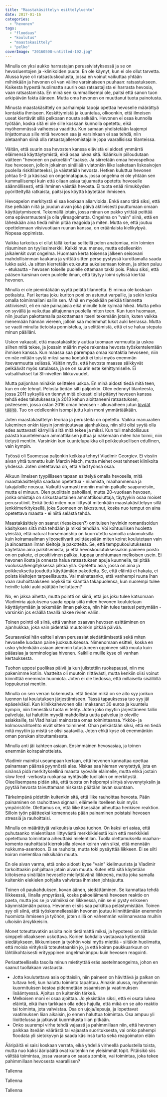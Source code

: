 ```yaml
---
title: "Maastakäsittelyn esittelyluento"
date: 2017-01-16
categories: 
  - "hevonen"
tags: 
  - "floodaus"
  - "koulutus"
  - "maastakasittely"
  - "pelko"
coverImage: "20160508-untitled-192.jpg"
---
```


Minulla on yksi aukko harrastajan perussivistyksessä ja se on hevosluentojen ja -klinikoiden puute. En ole käynyt, kun ei ole ollut tarvetta. Alussa kyse oli ratsastuskoulusta, jossa en voinut vaikuttaa yhtään mihinkään ja hevonen oli van väline varsinaiseen puuhaan: ratsastukseen. Kaikesta hypestä huolimatta suurin osa ratsastajista ei harrasta hevosia, vaan ratsastamista. En minä sen kummallisempi ole, paitsi että sanon tuon arkipäivän fakta ääneen. Mutta oma hevonen on muuttanut tuota painotusta.

<!--more-->

Minusta maastakäsittely on parhaimpia tapoja opettaa hevoselle määrättyä kontaktia ihmiseen. Keskittymistä ja kuuntelua, olkoonkin, että ilmeisen useat kiertävät sillä pelkoaan nousta selkään. Hevonen ei osaa kunnolla työtään, koska sitä ei ole sille koskaan kunnolla opetettu, eikä myöhemmässä vaiheessa vaadittu. Kun samaan yhdistetään laajempi linjattomuus sille mitä hevonen saa ja varsinkaan ei saa tehdä, niin aletaanhan siinä olla ratsastajalle/omistajalle jopa vaarallisissa tilanteissa.

Väitän, että suurin osa hevosten kanssa elävistä ei aidosti ymmärrä eläimensä käyttäytymistä, eikä osaa lukea sitä. Ikäänkuin piiloudutaan väitteen "hevonen on pakoeläin" taakse. Ja siirretään omaa hevospelkoa itse hevoseen, jolloin jokainen sinällään viatonkin liike lasketaan liskoaivojen puolella riskitilanteeksi, ja väistetään hevosta. Hetken kuluttua hevonen johtaa 5-0 ja käsissä on ongelmatapaus. jossa ongelma ei ole yhtään sen kummallisempi kuin että ollaan asiaa tajuamatta opetettu hevoselle säännöllisesti, että ihminen väistää hevosta. Ei tuota enää riimuköyden pyöritteltyllä ratkaista, paitsi jos köyttä käytetään ihmiseen.

Hevospelon merkitystä ei saa koskaan aliarvioida. Enkä sano tätä siksi, että itse pelkään niitä ja joudun aivan joka päivä aktiivisesti puuttumaan omaan käyttäytymiseeni. Tekemällä jotain, jossa minun on pakko yrittää peittää oma epävarmuuteni ja olla ylireagoimatta. Ongelma on "vain" siinä, että en läheskään aina tiedä mihin pitää reagoida ja miten. Mutta se, että joutuu opettelemaan viisivuotiaan ruunan kanssa, on eräänlaista kielikylpyä. Nopeaa oppimista.

Vaikka tarkoitus ei ollut tällä kertaa selitellä pelon anatomiaa, niin loimien riisuminen on tyyliesimerkki. Kaikki muu menee, mutta edelleenkin jalkalenkit ovat ongelma. Huomaan kerta toisensa jälkeen seisovani mahdollisimman kaukana ja yrittää sitten perse pystyssä kurottamalla saada lukko auki. Ja sitten kierretään etukautta aukaisemaan toinen, ja sitten paluu - etukautta - hevosen toiselle puolelle ottamaan takki pois. Paluu siksi, että pääsen karsinan oven puolelle ilman, että täytyy loimi sylissä kiertää hevonen.

Minulla ei ole pienintäkään syytä pelätä tilannetta. Ei minua ole koskaan potkaistu. Pari kertaa joku kuriton poni on astunut varpaille, ja sekin koska omalla toiminnallani sallin sen. Minä en myöskään pelkää tilannetta aktiivisesti, eli en näe painajaisia eikä minulle tule kylmää hikeä. Mutta pelko on syvällä ja vaikuttaa alitajunnan puolella miten teen. Kun tuon huomaan, niin joudun pakottamalla pakottamaan itseni tekemään jotain, kuten vaikka menemään hännän viereen, jolloin saa molemmat lukot auki kerrassa. Mutta se vaatii minulta tietoista ponnistelua, ja selittämistä, että ei se halua stepata minun päälläni.

Uskon vakaasti, että maastakäsittely auttaa tuomaan varmuutta ja uskoa siihen mitä tekee, ja jossain määrin myös rakentaa hevosta työskentelemään ihmisen kanssa. Kun maassa saa parempaa omaa kontaktia hevoseen, niin en näe mitään syytä miksi sama kontakti ei toisi myös enemmän itsevarmuutta selässä. Väitän myös, että hevosta maassa säikkyvät pelkäävät myös satulassa, ja se on suurin este kehittymiselle. Ei vatsalihakset tai SI-nivelten liikkuvuudet.

Mutta paljonhan minäkin selittelen uskoa. En minä aidosti tiedä mitä teen, kun en ole tehnyt. Pelosta tiedän silti paljonkin. Olen edennyt tilanteesta, jossa 2011 syksyllä en tiennyt mitä oikeasti olisi pitänyt hevosen kanssa tehdä edes talutuksessa ja 2013 kehun aloittaneeni ratsastuksen, pisteeseen, jossa ostan 2016 oman hevosen - alkuvaiheen jutun [löydät täältä](http://jagster.eksis.one/aikuinen-mies-ratsailla/). Tuo on edelleenkin isompi juttu kuin moni ymmärtääkään.

Joten maastakäsittelyn teoriaa ja perusteita on opeteltu. Vaikka manuaalien lukeminen onkin täysin jonninjoutavaa ajanhukkaa, niin silti olisi syytä olla edes auttavasti kärryillä siitä mitä tekee ja miksi. Kun tuli mahdollisuus päästä kuuntelemaan ammattilaisen juttua ja näkemään miten hän toimii, niin tietysti mentiin. Varsinkin kun kuuntelupaikka oli poikkeuksellisen edullinen, vain kympin.

Työssä oli Suomessa paljonkin keikkaa tehnyt Vladimir Georgiev. Ei vissiin aivan yhtä tunnettu kuin Marcin Mach, mutta miehet ovat tehneet klinikoita yhdessä. Joten oletettavaa on, että Vlad työnsä osaa.

Alkuun ilmeisen tyypilliseen tapaan esittelyä omalla hevosella, mitä maastakäsittelyllä saadaan opetettua - niiamista, maahanmenoa ja takajaloille nousua. Vaikutti varmasti moniin muihin paikalle saapuneisiin, mutta ei minuun. Olen puolittain pahoillani, mutta 20-vuotiaan hevosen, jonka omistaja on sirkustaustainen ammattikouluttaja, täytyykin osaa moiset perusrutiinit. Enkä tiedä miten nuo liittyvät mitenkään maastakäsittelyyn sillä jenkkimerkityksellä, joka Suomeen on iskostunut, koska nuo temput on aina opetettava maasta - ei niitä selästä tehdä.

Maastakäsittely on saanut (riesakseen?) omituisen hyvinkin romantisoidun käsityksen siitä mitä tehdään ja miksi tehdään. Voi kohtuullisen huoletta yleistää, että natural horsemanship on kuorrutettu samoilla uskomuksilla kuin koiramaailman yliposetiivarit selittäessään miten koirat koulutetaan vain ja ainoastaan ilman kieltoja ja pakotteita. Se, että temppukoulutuksessa käytetään aina palkitsemista, ja että hevoskoulutuksessakin paineen poisto on on pakote, ei positiivinen palkka, tuppaa unohtumaan melkoisen usein. Ei hevonen ilosta ja onnesta halua ratsastuksen apuja kuunnella, tai pitää vuolussa/kengityksessä jalkaa yllä. Opetettu asia, jossa on aina ja poikkeuksetta jouduttu käyttämään pakotteita. Se, että eläintä ei hakata, ei poista kieltojen tarpeellisuutta. Vai meinataanko, että vanhempi ruuna ihan vaan rauhoittaakseen nöykkii tai kääntää takapuolensa, kun nuorempi tulee heinille takki auki päätään heiluttaen?

No, en jaksa aihetta, mutta pointti on siinä, että jos joku tulee katsomaan Vladimiria ajatuksena saada oppia siitä miten hevonen koulutetaan käyttäytymään ja tekemään ilman pakkoa, niin hän tulee taatusi pettymään - varsinkin jos eräällä tavallä näkee rivien väliin.

Toinen pointti oli siinä, että vanhan osaavan hevosen esittäminen on ajanhukkaa, joka vain pidentää muutoinkin pitkää päivää.

Seuraavaksi hän esitteli aivan perusasiat siedättämisestä sekä miten hevoselle luodaan paine juoksutuksessa. Nimenomaan esitteli, koska en usko yhdenkään asiaan aiemmin tutustuneen oppineen siitä muuta kuin pääasiaa ja terminologiaa hivenen. Kaikille muille kyse oli vanhan kertauksesta.

Tuohon upposi puolikas päivä ja kun julistettiin ruokapaussi, niin me pakenimme kotiin. Vaatteita oli muutoin riittävästi, mutta kenkiin olisi voinut kiinnittää enemmän huomiota. Joten ei ole tiedossa, että millaisella sisällöllä loppukurssi mentiin.

Minulla on sen verran kokemusta. että tiedän mikä on se aito syy jonkun luennon tai koulutuksen järjestämiseen. Tässä tapauksessa tuo syy jäi epäselväksi. Kun klinikkahevonen olisi maksanut 30 euroa ja kuuntelu kympin, niin tienestiksi tuota ei tehty. Joten joko myytiin järjestäneen tallin palveluja, tai haluttiin myydä mahdollista uutta palvelua jo oleville asiakkaille, tai Vlad halusi mainostaa omaa toimintaansa. Ykkös- ja kolmosvaihtoehto eivät sitten toimineet. Ohan pelkästään siksi, että en tiedä mitä myytiin ja mistä se olisi saatavilla. Joten ehkä kyse oli enemmänkin oman porukan sitouttamisesta.

Minulla anti jäi kahteen asiaan. Ensimmäinen hevosasiaa, ja toinen enemmän koirapainotteista.

Vladimir mainitsi useampaan kertaan, että hevonen kannattaa opettaa painamaan päänsä pyynnöstä alas. Niskaa saa hieman venytettyä, jota en sinänsä pidä merkityksellinä maasta syövälle eläimelle, mutta ehkä jostain slow feed -verkosta ruokansa nyhtävälle tuollakin on merkitystä. Oleellisempana pidän sitä, että tuosta on helpompi siirtyä sivuvenytyksiin ja pyytää hevosta taivuttamaan niskasta päätään lavan suuntaan.

Tärkeimpänä pidettiin kuitenkin sitä, että liike rauhoittaa hevosta. Pään painaminen on rauhoittava signaali, eläimelle itselleen kuin myös ympäristölle. Olettamus on, että liike itsessään aiheuttaa henkisen reaktion. Silloin työn päätteeksi komennosta pään painaminen poistaisi hevosen stressiä ja rauhoittaisi.

Minulla on määrättyjä vaikeuksia uskoa tuohon. On kaksi eri asiaa, että puhutaanko mielentilaan liittyvästä merkkikielestä kuin että merkkikieli opetettuna toimintana aiheuttaisi mielentilan. Tuolla olettamuksella maahan-komento rauhoittaisi kierroksilla olevan koiran vain siksi, että mennään nukkuma-asentoon. Ei se rauhoita, mutta toki pysäyttää liikkeen. Ei se silti koiran mielentilaa miksikään muuta.

En ole aivan varma, että onko aidosti kyse "vain" kielimuurista ja Vladimir tarkoittaakin pohjaltaan jotain aivan muuta. Kuten että sitä käytetään kiitoksena sinällään hevoselle miellyttävänä liikkeenä, mutta joka samalla kuitenkin elekielen pohjalta vahvistaa ihmisten johtajuutta.

Toinen oli paukahduksen, kovan äänen, siedättäminen. Se kannattaa tehdä liikkeessä, liinalla ympyrässä, koska pakoeläimenä hevosen reaktio on paeta, mutta jos se jo valmiiksi on liikkeessä, niin se ei pysty erikseen käynnistämään pakoa. Hevonen ei siis saa palkittua pelästymistään. Toinen syy oli siinä, että työskennellessään hevonen joutuu kiinnittämään enemmön huomiota ihmiseen ja työhön, joten sillä on vähemmän valinnanvaraa muihin ulkoisiin ärsykkeisiin.

Monet toteuttavatkin asioita noin tietämättä miksi, ja hypoteesi on riittävän simppeli ollaakseen uskottava. Koirien kohdalla vastaavaa kytkentää siedätykseen, liikkumiseen ja työhön voisi myös miettiä - siitäkin huolimatta, että moisia virityksiä toteutetaankin jo, ja että koiran paukkuarkuun on lähtökohtaisesti erityyppinen ongelmakimppu kuin hevosen reagointi.

Periaatteellisella tasolla minun mietityttää eräs asetelmaongelma, johon en saanut tuollakaan vastausta.

- Jotta koulutettava asia opittaisiin, niin paineen on hävittävä ja palkan on tultava heti, kun haluttu toiminto tapahtuu. Ainakin alussa, myöhemmin kuormituksen kestoa pidennetään osaamisen ja vaatimuksen lisääntyessä. Ajoitus on kuitenkin tärkeä.
- Melkoisen moni ei osaa ajoittaa. Jo yksistään siksi, että ei osata lukea eläintä, eikä ihan tarkkaan olla edes hajulla, että mikä on se aito reaktio tai toiminta, jota vahvistaa. Osa on ujoja/lepsuja, ja lopettavat vaatimuksen liian aikaisin, jo ennen haluttua toimintaa. Osa ampuu yli liioittelussa ja jatkavat kuormitusta liian pitkään.
- Onko suurempi virhe tehdä vajaasti ja pahimmillaan niin, että hevonen palkkaa itseään väärästä tai vajaasta suorituksesta, vai onko pahempi floodata yli sietokyvyn ja saada käsiinsä turta sekä reagoimaton eläin

Ääripäitä ei saisi koskaan verrata, eikä yhdellä virheellä puolustella toista, mutta nuo kaksi ääripäätä ovat kuitenkin ne yleisimmät töpit. Pitäisikö siis välttää toimintaa, jossa vaarana on saada zombie, vai toimintaa, joka tekee pahimmillaan hevosesta vaarallisen?

Tallenna

Tallenna

Tallenna
